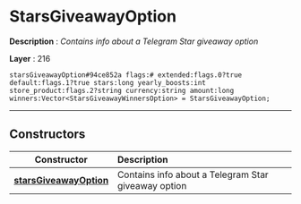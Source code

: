 # StarsGiveawayOption

**Description** : *Contains info about a Telegram Star giveaway option*

**Layer** : 216

```tl
starsGiveawayOption#94ce852a flags:# extended:flags.0?true default:flags.1?true stars:long yearly_boosts:int store_product:flags.2?string currency:string amount:long winners:Vector<StarsGiveawayWinnersOption> = StarsGiveawayOption;
```

---

## Constructors

| Constructor | Description |
| :---: | :--- |
| [**starsGiveawayOption**](constructor/starsGiveawayOption) | Contains info about a Telegram Star giveaway option |